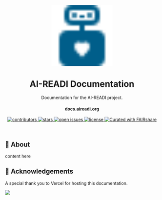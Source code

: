 <div align="center">
  <img src="static/img/logo.svg" alt="logo" width="200" height="auto" />

  <h1>AI-READI Documentation</h1>

  <p>
    Documentation for the AI-READI project.
  </p>

  <h4>
    <a href="https://docs.aireadi.org">docs.aireadi.org</a>
  </h4>

  <p>
    <a href="https://github.com/ai-readi/ai-readi-docs/graphs/contributors">
      <img src="https://img.shields.io/github/contributors/ai-readi/ai-readi-docs.svg?style=flat-square" alt="contributors" />
    </a>
    <a href="https://github.com/ai-readi/ai-readi-docs/stargazers">
      <img src="https://img.shields.io/github/stars/ai-readi/ai-readi-docs.svg?style=flat-square" alt="stars" />
    </a>
    <a href="https://github.com/ai-readi/ai-readi-docs/issues/">
      <img src="https://img.shields.io/github/issues/ai-readi/ai-readi-docs.svg?style=flat-square" alt="open issues" />
    </a>
    <a href="https://github.com/ai-readi/ai-readi-docs/blob/main/LICENSE">
      <img src="https://img.shields.io/github/license/ai-readi/ai-readi-docs.svg?style=flat-square" alt="license" />
    </a>
    <a href="https://fairdataihub.org/fairshare">
      <img src="https://img.shields.io/badge/Curated%20with-FAIRshare-yellow" alt="Curated with FAIRshare" />
    </a>

  </p>
</div>

<br />

## :star2: About

content here

## :gem: Acknowledgements

A special thank you to Vercel for hosting this documentation.

<a href="https://vercel.com/?utm_source=fairdataihub&utm_campaign=oss" target="_blank">
  <img src="https://www.datocms-assets.com/31049/1618983297-powered-by-vercel.svg"  width="auto"/>
</a>
